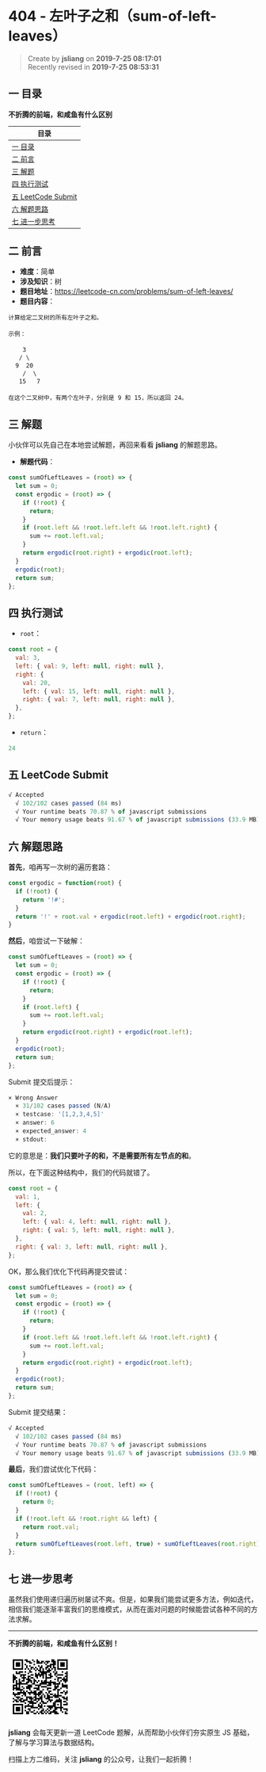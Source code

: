 404 - 左叶子之和（sum-of-left-leaves）
===

> Create by **jsliang** on **2019-7-25 08:17:01**  
> Recently revised in **2019-7-25 08:53:31**

## <a name="chapter-one" id="chapter-one">一 目录</a>

**不折腾的前端，和咸鱼有什么区别**

| 目录 |
| --- | 
| [一 目录](#chapter-one) | 
| [二 前言](#chapter-two) |
| [三 解题](#chapter-three) |
| [四 执行测试](#chapter-four) |
| [五 LeetCode Submit](#chapter-five) |
| [六 解题思路](#chapter-six) |
| [七 进一步思考](#chapter-seven) |

## <a name="chapter-two" id="chapter-two">二 前言</a>



* **难度**：简单
* **涉及知识**：树
* **题目地址**：https://leetcode-cn.com/problems/sum-of-left-leaves/
* **题目内容**：

```
计算给定二叉树的所有左叶子之和。

示例：

    3
   / \
  9  20
    /  \
   15   7

在这个二叉树中，有两个左叶子，分别是 9 和 15，所以返回 24。
```

## <a name="chapter-three" id="chapter-three">三 解题</a>



小伙伴可以先自己在本地尝试解题，再回来看看 **jsliang** 的解题思路。

* **解题代码**：

```js
const sumOfLeftLeaves = (root) => {
  let sum = 0;
  const ergodic = (root) => {
    if (!root) {
      return;
    }
    if (root.left && !root.left.left && !root.left.right) {
      sum += root.left.val;
    }
    return ergodic(root.right) + ergodic(root.left);
  }
  ergodic(root);
  return sum;
};
```

## <a name="chapter-four" id="chapter-four">四 执行测试</a>



* `root`：

```js
const root = {
  val: 3,
  left: { val: 9, left: null, right: null },
  right: {
    val: 20,
    left: { val: 15, left: null, right: null },
    right: { val: 7, left: null, right: null },
  },
};
```

* `return`：

```js
24
```

## <a name="chapter-five" id="chapter-five">五 LeetCode Submit</a>



```js
√ Accepted
  √ 102/102 cases passed (84 ms)
  √ Your runtime beats 70.87 % of javascript submissions
  √ Your memory usage beats 91.67 % of javascript submissions (33.9 MB)
```

## <a name="chapter-six" id="chapter-six">六 解题思路</a>



**首先**，咱再写一次树的遍历套路：

```js
const ergodic = function(root) {
  if (!root) {
    return '!#';
  }
  return '!' + root.val + ergodic(root.left) + ergodic(root.right);
}
```

**然后**，咱尝试一下破解：

```js
const sumOfLeftLeaves = (root) => {
  let sum = 0;
  const ergodic = (root) => {
    if (!root) {
      return;
    }
    if (root.left) {
      sum += root.left.val;
    }
    return ergodic(root.right) + ergodic(root.left);
  }
  ergodic(root);
  return sum;
};
```

Submit 提交后提示：

```js
× Wrong Answer
  × 31/102 cases passed (N/A)
  × testcase: '[1,2,3,4,5]'
  × answer: 6
  × expected_answer: 4
  × stdout:
```

它的意思是：**我们只要叶子的和，不是需要所有左节点的和**。

所以，在下面这种结构中，我们的代码就错了。

```js
const root = {
  val: 1,
  left: {
    val: 2,
    left: { val: 4, left: null, right: null },
    right: { val: 5, left: null, right: null },
  },
  right: { val: 3, left: null, right: null },
};
```

OK，那么我们优化下代码再提交尝试：

```js
const sumOfLeftLeaves = (root) => {
  let sum = 0;
  const ergodic = (root) => {
    if (!root) {
      return;
    }
    if (root.left && !root.left.left && !root.left.right) {
      sum += root.left.val;
    }
    return ergodic(root.right) + ergodic(root.left);
  }
  ergodic(root);
  return sum;
};
```

Submit 提交结果：

```js
√ Accepted
  √ 102/102 cases passed (84 ms)
  √ Your runtime beats 70.87 % of javascript submissions
  √ Your memory usage beats 91.67 % of javascript submissions (33.9 MB)
```

**最后**，我们尝试优化下代码：

```js
const sumOfLeftLeaves = (root, left) => {
  if (!root) {
    return 0;
  }
  if (!root.left && !root.right && left) {
    return root.val;
  }
  return sumOfLeftLeaves(root.left, true) + sumOfLeftLeaves(root.right);
};
```

## <a name="chapter-seven" id="chapter-seven">七 进一步思考</a>



虽然我们使用递归遍历树屡试不爽。但是，如果我们能尝试更多方法，例如迭代，相信我们能逐渐丰富我们的思维模式，从而在面对问题的时候能尝试各种不同的方法求解。

---

**不折腾的前端，和咸鱼有什么区别！**

![图](../../../public-repertory/img/z-small-wechat-public-address.jpg)

**jsliang** 会每天更新一道 LeetCode 题解，从而帮助小伙伴们夯实原生 JS 基础，了解与学习算法与数据结构。

扫描上方二维码，关注 **jsliang** 的公众号，让我们一起折腾！

